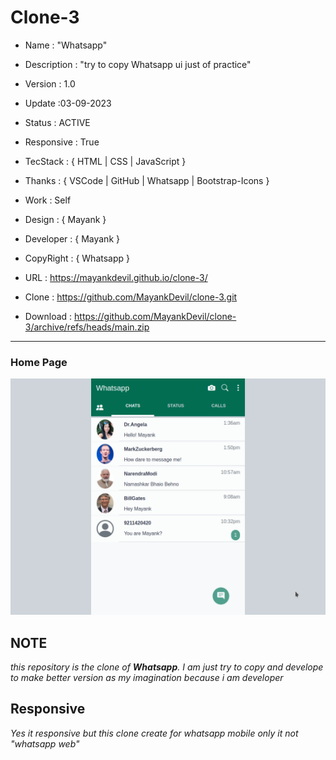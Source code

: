 # Clone-3

- Name : "Whatsapp"

- Description : "try to copy Whatsapp ui just of practice"

- Version : 1.0

- Update :03-09-2023

- Status : ACTIVE

- Responsive : True

- TecStack : { HTML | CSS | JavaScript }

- Thanks : { VSCode | GitHub | Whatsapp | Bootstrap-Icons }

- Work : Self

- Design : { Mayank }

- Developer : { Mayank }

- CopyRight : { Whatsapp }

- URL : https://mayankdevil.github.io/clone-3/

- Clone : https://github.com/MayankDevil/clone-3.git

- Download : https://github.com/MayankDevil/clone-3/archive/refs/heads/main.zip

---

### Home Page

![HomPage](./data/whatsappHome.png "HomePage")

## NOTE

_this repository is the clone of **Whatsapp**. I am just try to copy and develope to make better version as my imagination because i am developer_

## Responsive

_Yes it responsive but this clone create for whatsapp mobile only it not "whatsapp web"_
